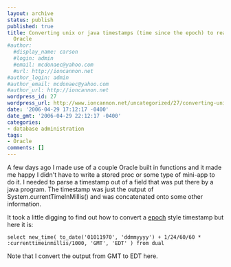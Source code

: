 ```yaml
---
layout: archive
status: publish
published: true
title: Converting unix or java timestamps (time since the epoch) to real dates with
  Oracle
#author:
  #display_name: carson
  #login: admin
  #email: mcdonaec@yahoo.com
  #url: http://ioncannon.net
#author_login: admin
#author_email: mcdonaec@yahoo.com
#author_url: http://ioncannon.net
wordpress_id: 27
wordpress_url: http://www.ioncannon.net/uncategorized/27/converting-unix-or-java-timestamps-time-since-the-epoch-to-real-dates-with-oracle/
date: '2006-04-29 17:12:17 -0400'
date_gmt: '2006-04-29 22:12:17 -0400'
categories:
- database administration
tags:
- Oracle
comments: []
---
```

A few days ago I made use of a couple Oracle built in functions and it made me happy I didn't have to write a stored proc or some type of mini-app to do it. I needed to parse a timestamp out of a field that was put there by a java program. The timestamp was just the output of System.currentTimeInMillis()  and was concatenated onto some other information. 

It took a little digging to find out how to convert a <a href="http://en.wikipedia.org/wiki/Unix_time">epoch</a> style timestamp but here it is:

```select new_time( to_date('01011970', 'ddmmyyyy') + 1/24/60/60 * :currenttimeinmillis/1000, 'GMT', 'EDT' ) from dual```

Note that I convert the output from GMT to EDT here.




